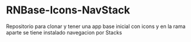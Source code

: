 # RNBase-Icons-NavStack
Repositorio para clonar y tener una app base inicial con icons y en la rama aparte se tiene instalado navegacion por Stacks 

